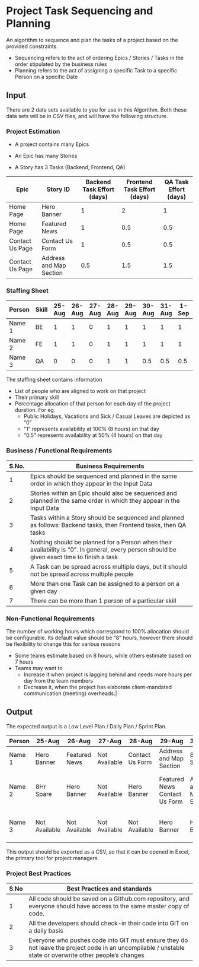 
# Project Task Sequencing and Planning

An algorithm to sequence and plan the tasks of a project based on the provided constraints.

- Sequencing refers to the act of ordering Epics / Stories / Tasks in the order stipulated by the business rules
- Planning refers to the act of assigning a specific Task to a specific Person on a specific Date

## Input

There are 2 data sets available to you for use in this Algorithm. Both these data sets will be in CSV files, and will have the following structure.

### Project Estimation

- A project contains many Epics

- An Epic has many Stories

- A Story has 3 Tasks (Backend, Frontend, QA)


| Epic | Story ID | Backend Task Effort (days) | Frontend Task Effort (days)| QA Task Effort (days)|
| ---- |----------| ---------------------------|----------------------------|----------------------|
| Home Page | Hero Banner| 1 | 2 | 1 |
| Home Page | Featured News| 1 | 0.5 | 0.5 |
| Contact Us Page | Contact Us Form| 1 | 0.5 | 0.5 |
| Contact Us Page | Address and Map Section| 0.5 | 1.5 | 1.5 |

### Staffing Sheet

|Person|Skill|25-Aug|26-Aug|27-Aug|28-Aug|29-Aug|30-Aug|31-Aug|1-Sep|2-Sep|3-Sep|
|------|-----|------|------|------|------|------|------|------|-----|-----|-----|
|Name 1| BE  | 1|1|0|1|1|1|1|1|1|1|
|Name 2| FE | 1|1|0|1|1|1|1|1|1|1|
|Name 3| QA  | 0|0|0|1|1|0.5|0.5|0.5|0.5|0.5|



The staffing sheet contains information 
- List of people who are aligned to work on that project
- Their primary skill
- Percentage allocation of that person for each day of the project duration. For eg.
  - Public Holidays, Vacations and Sick / Casual Leaves are depicted as “0”
  - “1” represents availability at 100% (8 hours) on that day
  - “0.5” represents availability at 50% (4 hours) on that day




### Business / Functional Requirements

|S.No.|Business Requirements|
|-----|---------------------|
|1|Epics should be sequenced and planned in the same order in which they appear in the Input Data|
|2|Stories within an Epic should also be sequenced and planned in the same order in which they appear in the Input Data |
|3|Tasks within a Story should be sequenced and planned as follows: Backend tasks, then Frontend tasks, then QA tasks|
|4|Nothing should be planned for a Person when their availability is “0”. In general, every person should be given exact time to finish a task|
|5|A Task can be spread across multiple days, but it should not be spread across multiple people|
|6|More than one Task can be assigned to a person on a given day|
|7|There can be more than 1 person of a particular skill|



### Non-Functional Requirements

The number of working hours which correspond to 100% allocation should be configurable. Its default value should be “8” hours, however there should be flexibility to change this for various reasons 
- Some teams estimate based on 8 hours, while others estimate based on 7 hours
- Teams may want to 
    - Increase it when project is lagging behind and needs more hours per day from the team members
    - Decrease it, when the project has elaborate client-mandated communication (meeting) overheads.|


## Output


The expected output is a Low Level Plan / Daily Plan / Sprint Plan.

|Person|25-Aug|26-Aug|27-Aug|28-Aug|29-Aug|30-Aug|31-Aug|1-Sep|2-Sep|3-Sep|
|------|------|------|------|------|------|------|------|------|------|------|
|Name 1|Hero Banner|Featured News|Not Available|Contact Us Form|Address and Map Section|8 Hr Spare|8 Hr Spare|8 Hr Spare|8 Hr Spare|8 Hr Spare|
|Name 2|8Hr Spare|Hero Banner|Not Available|Hero Banner|Featured News    Contact Us Form|Address and Map Section|Address and Map Section. 4 Hr Spare|8 Hr Spare|8 Hr Spare|8 Hr Spare|
|Name 3|Not Available|Not Available|Not Available|Not Available|Hero Banner|Hero Banner|Featured News|Contact Us Form|Address and Map Section|Address and Map Section|



This output should be exported as a CSV, so that it can be opened in Excel, the primary tool for project managers.

### Project Best Practices 

|S.No |Best Practices and standards|
|----|------|
|1|All code should be saved on a Github.com repository, and everyone should have access to the same master copy of code.|
|2|All the developers should check-in their code into GIT on a daily basis|
|3|Everyone who pushes code into GIT must ensure they do not leave the project code in an uncompilable / unstable state or overwrite other people’s changes|
